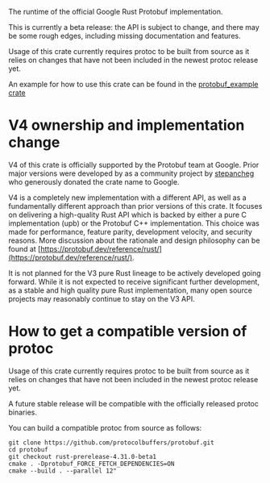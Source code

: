 The runtime of the official Google Rust Protobuf implementation.

This is currently a beta release: the API is subject to change, and there may be
some rough edges, including missing documentation and features.

Usage of this crate currently requires protoc to be built from source as it
relies on changes that have not been included in the newest protoc release yet.

An example for how to use this crate can be found in the
[protobuf_example crate](http://crates.io/crates/protobuf_example)

# V4 ownership and implementation change

V4 of this crate is officially supported by the Protobuf team at Google. Prior
major versions were developed by as a community project by
[stepancheg](https://github.com/stepancheg) who generously donated the crate
name to Google.

V4 is a completely new implementation with a different API, as well as a
fundamentally different approach than prior versions of this crate. It focuses
on delivering a high-quality Rust API which is backed by either a pure C
implementation (upb) or the Protobuf C++ implementation. This choice was made
for performance, feature parity, development velocity, and security reasons. More
discussion about the rationale and design philosophy can be found at
[https://protobuf.dev/reference/rust/](https://protobuf.dev/reference/rust/).

It is not planned for the V3 pure Rust lineage to be actively developed going
forward. While it is not expected to receive significant further development, as
a stable and high quality pure Rust implementation, many open source projects
may reasonably continue to stay on the V3 API.

# How to get a compatible version of protoc

Usage of this crate currently requires protoc to be built from source as it
relies on changes that have not been included in the newest protoc release yet.

A future stable release will be compatible with the officially released protoc
binaries.

You can build a compatible protoc from source as follows:

```
git clone https://github.com/protocolbuffers/protobuf.git
cd protobuf
git checkout rust-prerelease-4.31.0-beta1
cmake . -Dprotobuf_FORCE_FETCH_DEPENDENCIES=ON
cmake --build . --parallel 12"
```
